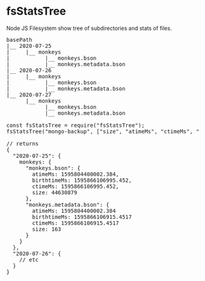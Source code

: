 # fsStatsTree
Node JS Filesystem show tree of subdirectories and stats of files.

<pre>
basePath
|__ 2020-07-25
|     |__ monkeys
|           |__ monkeys.bson
|           |__ monkeys.metadata.bson
|__ 2020-07-26
|     |__ monkeys
|           |__ monkeys.bson
|           |__ monkeys.metadata.bson
|__ 2020-07-27
      |__ monkeys
            |__ monkeys.bson
            |__ monkeys.metadata.bson

const fsStatsTree = require("fsStatsTree");
fsStatsTree("mongo-backup", ["size", "atimeMs", "ctimeMs", "birthtimeMs"]).then(tree => console.log(tree));

// returns
{
  "2020-07-25": {
    monkeys: {
      "monkeys.bson": {
        atimeMs: 1595804400002.384,
        birthtimeMs: 1595866106995.452,
        ctimeMs: 1595866106995.452,
        size: 44630879
      },
      "monkeys.metadata.bson": {
        atimeMs: 1595804400002.384
        birthtimeMs: 1595866106915.4517
        ctimeMs: 1595866106915.4517
        size: 163
      }
    }
  },
  "2020-07-26": {
    // etc
  }
}
</pre>
